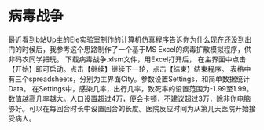 # 病毒战争
最近看到b站Up主的Ele实验室制作的计算机仿真程序告诉你为什么现在还没到出门的时候后，我参考这个思路制作了一个基于MS Excel的病毒扩散模拟程序，供非码农同学把玩。
下载病毒战争.xlsm文件，用Excel打开后， 在主界面中点击【开始】即可启动。点击【继续】继续下一轮，点击【结束】结束程序。
表格中有三个spreadsheets，分别为主界面City。参数设置Settings，和简单数据统计Data。
在Settings中，感染几率，出行几率，致死率的设置范围为-1.99至1.99。数值越高几率越大。人口设置超过4万，便会卡顿，不建议超过3万，除非你电脑够好。可以在每回合时长中设置回合的长度。医院反应时间为从第几天医院开始接受病人。
